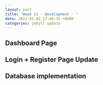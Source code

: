 ```yaml
---
layout: post
title: "Week 11 - Development - "
date: 2021-01-02 17:40:35 +0000
categories: jekyll update
---
```


## Dashboard Page

## Login + Register Page Update

## Database implementation